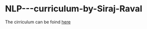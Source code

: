 # NLP---curriculum-by-Siraj-Raval
The cirriculum can be foind [here](https://github.com/llSourcell/Learn-Natural-Language-Processing-Curriculum)

